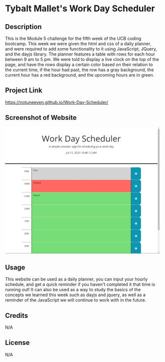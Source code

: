 # Tybalt Mallet's Work Day Scheduler

## Description
This is the Module 5 challenge for the fifth week of the UCB coding bootcamp. This week we were given the html and css of a daily planner, and were required to add some functionality to it using JavaScript, JQuery, and the dayjs library. The planner features a table with rows for each hour between 9 am to 5 pm. We were told to display a live clock on the top of the page, and have the rows display a certain color based on their relation to the current time, if the hour had past, the row has a gray background, the current hour has a red background, and the upcoming hours are in green. 

## Project Link

https://notuneeven.github.io/Work-Day-Scheduler/

## Screenshot of Website

![Alt text](./assets/images/Screenshot%202023-07-15%20104622.jpg)

## Usage 

This website can be used as a daily planner, you can input your hourly schedule, and get a quick reminder if you haven't completed it that time is running out! It can also be used as a way to study the basics of the concepts we learned this week such as dayjs and jquery, as well as a reminder of the JavaScript we will continue to work with in the future. 

## Credits 

N/A

## License 

N/A
